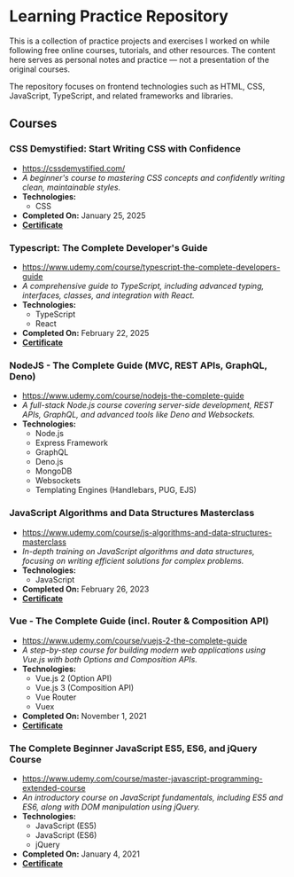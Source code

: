 # Learning Practice Repository
This is a collection of practice projects and exercises I worked on while following free online courses, tutorials, and other resources. The content here serves as personal notes and practice — not a presentation of the original courses.

The repository focuses on frontend technologies such as HTML, CSS, JavaScript, TypeScript, and related frameworks and libraries.

## Courses

### CSS Demystified: Start Writing CSS with Confidence
- https://cssdemystified.com/
- *A beginner's course to mastering CSS concepts and confidently writing clean, maintainable styles.*
- **Technologies:**
    - CSS
- **Completed On:** January 25, 2025
- **[Certificate](https://courses.kevinpowell.co/certificates/cert_kv9fVEkK)**

### Typescript: The Complete Developer's Guide
- https://www.udemy.com/course/typescript-the-complete-developers-guide
- *A comprehensive guide to TypeScript, including advanced typing, interfaces, classes, and integration with React.*
- **Technologies:**
    - TypeScript
    - React
- **Completed On:** February 22, 2025
- **[Certificate](https://www.udemy.com/certificate/UC-378c693f-bd51-47ba-b7c0-79c616f3c4af)**

### NodeJS - The Complete Guide (MVC, REST APIs, GraphQL, Deno)
- https://www.udemy.com/course/nodejs-the-complete-guide
- *A full-stack Node.js course covering server-side development, REST APIs, GraphQL, and advanced tools like Deno and Websockets.*
- **Technologies:**
    - Node.js
    - Express Framework
    - GraphQL
    - Deno.js
    - MongoDB
    - Websockets
    - Templating Engines (Handlebars, PUG, EJS)

### JavaScript Algorithms and Data Structures Masterclass
- https://www.udemy.com/course/js-algorithms-and-data-structures-masterclass
- *In-depth training on JavaScript algorithms and data structures, focusing on writing efficient solutions for complex problems.*
- **Technologies:**
    - JavaScript
- **Completed On:** February 26, 2023
- **[Certificate](https://www.udemy.com/certificate/UC-24b7bc4d-e7f7-4b3d-86ea-bc99f120efbc/)**

### Vue - The Complete Guide (incl. Router & Composition API)
- https://www.udemy.com/course/vuejs-2-the-complete-guide
- *A step-by-step course for building modern web applications using Vue.js with both Options and Composition APIs.*
- **Technologies:**
    - Vue.js 2 (Option API)
    - Vue.js 3 (Composition API)
    - Vue Router
    - Vuex
- **Completed On:** November 1, 2021
- **[Certificate](https://www.udemy.com/certificate/UC-2e711e4d-30e4-44e1-a82b-b05b3d2050f9/)**

### The Complete Beginner JavaScript ES5, ES6, and jQuery Course
- https://www.udemy.com/course/master-javascript-programming-extended-course
- *An introductory course on JavaScript fundamentals, including ES5 and ES6, along with DOM manipulation using jQuery.*
- **Technologies:**
    - JavaScript (ES5)
    - JavaScript (ES6)
    - jQuery
- **Completed On:** January 4, 2021
- **[Certificate](https://www.udemy.com/certificate/UC-b4c7becc-8a7a-4e82-839b-1a834ef4c181/)**

